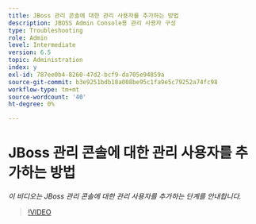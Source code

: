 ```yaml
---
title: JBoss 관리 콘솔에 대한 관리 사용자를 추가하는 방법
description: JBOSS Admin Console용 관리 사용자 구성
type: Troubleshooting
role: Admin
level: Intermediate
version: 6.5
topic: Administration
index: y
exl-id: 787ee0b4-8260-47d2-bcf9-da705e94859a
source-git-commit: b3e9251bdb18a008be95c1fa9e5c79252a74fc98
workflow-type: tm+mt
source-wordcount: '40'
ht-degree: 0%

---
```


# JBoss 관리 콘솔에 대한 관리 사용자를 추가하는 방법

*이 비디오는 JBoss 관리 콘솔에 대한 관리 사용자를 추가하는 단계를 안내합니다.*

>[!VIDEO](https://video.tv.adobe.com/v/335484?quality=12&learn=on)
